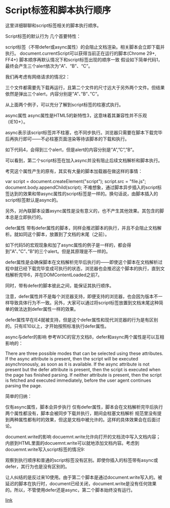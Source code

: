 
# Script标签和脚本执行顺序

这里详细聊聊和script标签相关的脚本执行顺序。

Script标签的默认行为
几个首要特性：

script标签（不带defer或async属性）的会阻止文档渲染。相关脚本会立即下载并执行。
document.currentScript可以获得当前正在运行的脚本(Chrome 29+, FF4+)
脚本顺序再默认情况下和script标签出现的顺序一致
假设如下简单代码1，最终会产生三个alert依次为“A”、“B”、“C”。

<!-- HTML Code -->
<script>alert("A");</script>
<script>alert("B");</script>
<script>alert("C");</script>
我们再考虑有网络请求的情况2：

<!-- HTML code -->
<script  src="https://snipt.net/raw/7b08744009c450e07c0bfc1d606fc72e/"></script>
<script  src="https://snipt.net/raw/a2e8c05c1f6fc0e47d259aa899304e89/"></script>
<script  src="https://snipt.net/raw/4fab3017d3d46cbfc4bbd88aab006650/"></script>
三个文件都需要先下载再运行，且第二个文件的尺寸远大于另外两个文件。但结果依然是弹出三个alert，内容分别是”A”、”B”、”C”。

从上面两个例子，可以充分了解到script标签的柱塞式执行。

async属性
async属性是HTML5的新特性3，这意味着其兼容性并不乐观（IE10+）。

async表示该script标签并不柱塞，也不同步执行。浏览器只需要在脚本下载完毕后再执行即可——不必柱塞页面渲染等待该脚本的下载和执行。

如下代码4，会得到三个alert，但是alert的内容分别是”A”,”C”,”B”。

<!-- HTML code -->
<script  src="https://snipt.net/raw/7b08744009c450e07c0bfc1d606fc72e/"></script>
<script  src="https://snipt.net/raw/a2e8c05c1f6fc0e47d259aa899304e89/" async=true></script>
<script  src="https://snipt.net/raw/4fab3017d3d46cbfc4bbd88aab006650/"></script>
可以看到，第二个script标签在加入async并没有阻止后续文档解析和脚本执行。

考究这个属性产生的原有，其实有大量的脚本加载器在做这样的事情：

var script = document.createElement("script");
script.src = "file.js";
document.body.appendChild(script);
不难想象，通过脚本异步插入的script标签达到的效果和带async属性的script标签是一样的。换句话说，由脚本插入的script标签默认是async的。

另外，对內联脚本设置async属性是没有意义的，也不产生其他效果。其包含的脚本总是立即执行的。

defer属性
带有defer属性的脚本，同样会推迟脚本的执行，并且不会阻止文档解析。就如同这个脚本，放置到了文档的末尾（</body>之前）。

如下代码5的宏观现象和加了async属性的例子是一样的，都会得到”A”、”C”、”B”的三个alert。但是其原理是不一样的。

<!-- HTML code -->
<script  src="https://snipt.net/raw/7b08744009c450e07c0bfc1d606fc72e/"></script>
<script  src="https://snipt.net/raw/a2e8c05c1f6fc0e47d259aa899304e89/" defer=true></script>
<script  src="https://snipt.net/raw/4fab3017d3d46cbfc4bbd88aab006650/"></script>
defer属性是会确保脚本在文档解析完毕后执行的——即使这个脚本在文档解析过程中就已经下载完毕变成可执行的状态，浏览器也会推迟这个脚本的执行，直到文档解析完毕6，并在DOMContentLoaded之前7。

同时，带有defer的脚本彼此之间，能保证其执行顺序。

注意，defer属性并不是每个浏览器支持，即便支持的浏览器，也会因为版本不一样导致具体行为不一致。另外，大家可以通过将script标签放置到文档末尾这种简单的做法达到defer属性一样的效果。

defer属性早在IE4就被支持，但是这个defer属性和现代浏览器的行为是有区别的。只有IE10以上，才开始按照标准执行defer属性。

async与defer的影响
参考W3C的官方文档8，defer和async两个属性是可以互相影响的：

There are three possible modes that can be selected using these attributes. If the async attribute is present, then the script will be executed asynchronously, as soon as it is available. If the async attribute is not present but the defer attribute is present, then the script is executed when the page has finished parsing. If neither attribute is present, then the script is fetched and executed immediately, before the user agent continues parsing the page.

简单的归纳：

仅有async属性，脚本会异步执行
仅有defer属性，脚本会在文档解析完毕后执行
两个属性都没有，脚本会被同步下载并执行，期间会柱塞文档解析
规范里没有提到两种属性都有时的效果，但这是文档中被允许的。这样的具体效果会在后面讨论。

document.write的影响
docuemnt.write允许向打开的文档流中写入文档内容；内嵌到HTML里面的docuemnt.write可以就地添加文档内容。考虑到docuemnt.write写入script标签的情况9:

<!-- HTML code -->
<script  src="https://snipt.net/raw/7b08744009c450e07c0bfc1d606fc72e/"></script>
<script>document.write("\<script  src=https://snipt.net/raw/a2e8c05c1f6fc0e47d259aa899304e89 \/\>\<\/script\>");</script>
<script  src="https://snipt.net/raw/4fab3017d3d46cbfc4bbd88aab006650/"></script>
观察到执行顺序和普通的script标签没有区别。即使你插入的标签带有async或defer，其行为也是没有区别的。

让人纠结的是反过来10使用。由于第二个脚本是通过document.write写入的。被延迟的脚本在执行时，document已经关闭，document.write是没有任何效果的。所以，不管使用defer还是async，第二个脚本始终没有运行。


[link](http://pij.robinqu.me/Browser_Scripting/Document_Loading/ScriptTag.html<Paste>)
